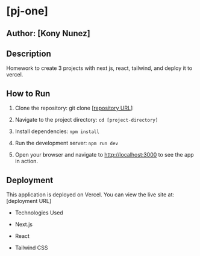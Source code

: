 # [pj-one]



## Author: [Kony Nunez]



## Description 

 

Homework to create 3 projects with next js, react, tailwind, and deploy it to vercel.



## How to Run



1. Clone the repository: git clone [[repository URL](https://github.com/konynunez/pj-one.git)]

2. Navigate to the project directory: `cd [project-directory]`

3. Install dependencies: `npm install`

4. Run the development server: `npm run dev`

5. Open your browser and navigate to [http://localhost:3000](http://localhost:3000) to see the app in action.



## Deployment



This application is deployed on Vercel. You can view the live site at: [deployment URL]



- Technologies Used

- Next.js

- React

- Tailwind CSS
